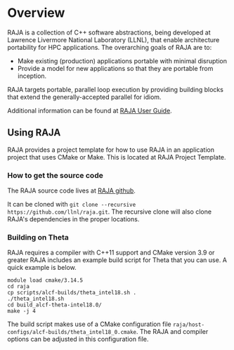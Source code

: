 # Overview
RAJA is a collection of C++ software abstractions, being developed at Lawrence Livermore National Laboratory (LLNL), that enable architecture portability for HPC applications. The overarching goals of RAJA are to:

- Make existing (production) applications portable with minimal disruption
- Provide a model for new applications so that they are portable from inception.

RAJA targets portable, parallel loop execution by providing building blocks that extend the generally-accepted parallel for idiom.

Additional information can be found at [RAJA User Guide](https://raja.readthedocs.io/en/develop/).

## Using RAJA
RAJA provides a project template for how to use RAJA in an application project that uses CMake or Make. This is located at RAJA Project Template.

### How to get the source code
The RAJA source code lives at [RAJA github](https://github.com/LLNL/RAJA). 

It can be cloned with ```git clone --recursive https://github.com/llnl/raja.git```. The recursive clone will also clone RAJA's dependencies in the proper locations.

### Building on Theta
RAJA requires a compiler with C++11 support and CMake version 3.9 or greater RAJA includes an example build script for Theta that you can use. A quick example is below.

```
module load cmake/3.14.5
cd raja
cp scripts/alcf-builds/theta_intel18.sh .
./theta_intel18.sh
cd build_alcf-theta-intel18.0/
make -j 4
```

The build script makes use of a CMake configuration file ```raja/host-configs/alcf-builds/theta_intel18_0.cmake```. The RAJA and compiler options can be adjusted in this configuration file.
